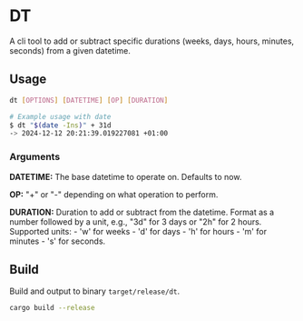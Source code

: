 # DT

A cli tool to add or subtract specific durations (weeks, days, hours, minutes, seconds) from a given datetime.

## Usage

```sh
dt [OPTIONS] [DATETIME] [OP] [DURATION]
```

```sh
# Example usage with date
$ dt "$(date -Ins)" + 31d
-> 2024-12-12 20:21:39.019227081 +01:00
```

### Arguments

**DATETIME:** The base datetime to operate on. Defaults to now.

**OP:** "+" or "-" depending on what operation to perform.

**DURATION:** Duration to add or subtract from the datetime. Format as a number followed by a unit, e.g., "3d" for 3 days or "2h" for 2 hours. Supported units: - 'w' for weeks - 'd' for days - 'h' for hours - 'm' for minutes - 's' for seconds.

## Build

Build and output to binary `target/release/dt`.

```sh
cargo build --release
```
